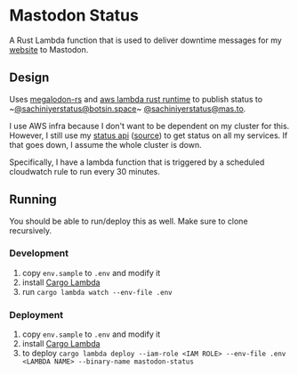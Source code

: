 # Mastodon Status

A Rust Lambda function that is used to deliver downtime messages for my [website](https://sachiniyer.com) to Mastodon.

## Design

Uses [megalodon-rs](https://docs.rs/megalodon/latest/megalodon/) and [aws lambda rust runtime](https://github.com/awslabs/aws-lambda-rust-runtime/tree/main) to publish status to  ~[@sachiniyerstatus@botsin.space](https://botsin.space/@sachiniyerstatus)~ [@sachiniyerstatus@mas.to](https://mas.to/@sachiniyerstatus). 

I use AWS infra because I don't want to be dependent on my cluster for this. However, I still use my [status api](https://status.sachiniyer.com) ([source](https://github.com/sachiniyer/status)) to get status on all my services. If that goes down, I assume the whole cluster is down.

Specifically, I have a lambda function that is triggered by a scheduled cloudwatch rule to run every 30 minutes.

## Running

You should be able to run/deploy this as well. Make sure to clone recursively.

### Development

1. copy `env.sample` to `.env` and modify it
2. install [Cargo Lambda](https://www.cargo-lambda.info/)
3. run `cargo lambda watch --env-file .env`

### Deployment

1. copy `env.sample` to `.env` and modify it
2. install [Cargo Lambda](https://www.cargo-lambda.info/)
3. to deploy `cargo lambda deploy --iam-role <IAM ROLE> --env-file .env <LAMBDA NAME> --binary-name mastodon-status`
